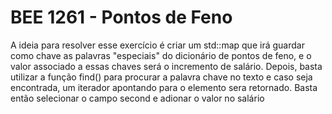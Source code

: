 # BEE 1261 - Pontos de Feno

A ideia para resolver esse exercício é criar um std::map que irá guardar como chave as palavras "especiais" do dicionário de pontos de feno, e o valor associado a essas chaves será o incremento de salário. Depois, basta utilizar a função find() para procurar a palavra chave no texto e caso seja encontrada, um iterador apontando para o elemento sera retornado. Basta então selecionar o campo second e adionar o valor no salário
